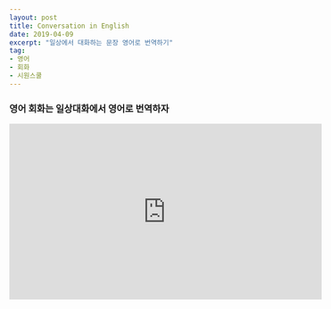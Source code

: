 ```yaml
---
layout: post
title: Conversation in English
date: 2019-04-09
excerpt: "일상에서 대화하는 문장 영어로 번역하기"
tag: 
- 영어
- 회화
- 시원스쿨 
---
```



### 영어 회화는 일상대화에서 영어로 번역하자 

<iframe width="560" height="315" src="https://www.youtube.com/watch?v=71N_rnzeKO0&t=1274s" frameborder="0"> </iframe>
